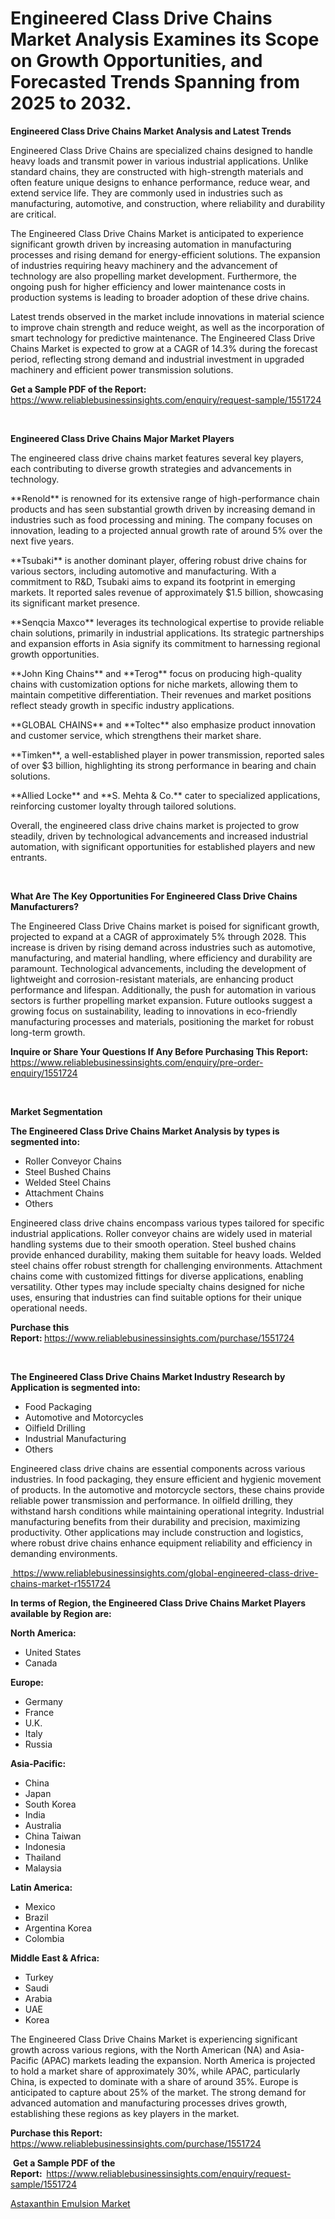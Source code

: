 <p><h1>Engineered Class Drive Chains Market Analysis Examines its Scope on Growth Opportunities, and Forecasted Trends Spanning from 2025 to 2032.</h1></p><p><strong>Engineered Class Drive Chains Market Analysis and Latest Trends</strong></p>
<p><p>Engineered Class Drive Chains are specialized chains designed to handle heavy loads and transmit power in various industrial applications. Unlike standard chains, they are constructed with high-strength materials and often feature unique designs to enhance performance, reduce wear, and extend service life. They are commonly used in industries such as manufacturing, automotive, and construction, where reliability and durability are critical.</p><p>The Engineered Class Drive Chains Market is anticipated to experience significant growth driven by increasing automation in manufacturing processes and rising demand for energy-efficient solutions. The expansion of industries requiring heavy machinery and the advancement of technology are also propelling market development. Furthermore, the ongoing push for higher efficiency and lower maintenance costs in production systems is leading to broader adoption of these drive chains.</p><p>Latest trends observed in the market include innovations in material science to improve chain strength and reduce weight, as well as the incorporation of smart technology for predictive maintenance. The Engineered Class Drive Chains Market is expected to grow at a CAGR of 14.3% during the forecast period, reflecting strong demand and industrial investment in upgraded machinery and efficient power transmission solutions.</p></p>
<p><strong>Get a Sample PDF of the Report:&nbsp;</strong> <a href="https://www.reliablebusinessinsights.com/enquiry/request-sample/1551724?utm_campaign=2201&utm_medium=2&utm_source=Github&utm_content=ia&utm_term=01022025&utm_id=engineered-class-drive-chains">https://www.reliablebusinessinsights.com/enquiry/request-sample/1551724</a></p>
<p>&nbsp;</p>
<p><strong>Engineered Class Drive Chains Major Market Players</strong></p>
<p><p>The engineered class drive chains market features several key players, each contributing to diverse growth strategies and advancements in technology. </p><p>**Renold** is renowned for its extensive range of high-performance chain products and has seen substantial growth driven by increasing demand in industries such as food processing and mining. The company focuses on innovation, leading to a projected annual growth rate of around 5% over the next five years.</p><p>**Tsubaki** is another dominant player, offering robust drive chains for various sectors, including automotive and manufacturing. With a commitment to R&D, Tsubaki aims to expand its footprint in emerging markets. It reported sales revenue of approximately $1.5 billion, showcasing its significant market presence.</p><p>**Senqcia Maxco** leverages its technological expertise to provide reliable chain solutions, primarily in industrial applications. Its strategic partnerships and expansion efforts in Asia signify its commitment to harnessing regional growth opportunities. </p><p>**John King Chains** and **Terog** focus on producing high-quality chains with customization options for niche markets, allowing them to maintain competitive differentiation. Their revenues and market positions reflect steady growth in specific industry applications.</p><p>**GLOBAL CHAINS** and **Toltec** also emphasize product innovation and customer service, which strengthens their market share. </p><p>**Timken**, a well-established player in power transmission, reported sales of over $3 billion, highlighting its strong performance in bearing and chain solutions. </p><p>**Allied Locke** and **S. Mehta & Co.** cater to specialized applications, reinforcing customer loyalty through tailored solutions.</p><p>Overall, the engineered class drive chains market is projected to grow steadily, driven by technological advancements and increased industrial automation, with significant opportunities for established players and new entrants.</p></p>
<p>&nbsp;</p>
<p><strong>What Are The Key Opportunities For Engineered Class Drive Chains Manufacturers?</strong></p>
<p><p>The Engineered Class Drive Chains market is poised for significant growth, projected to expand at a CAGR of approximately 5% through 2028. This increase is driven by rising demand across industries such as automotive, manufacturing, and material handling, where efficiency and durability are paramount. Technological advancements, including the development of lightweight and corrosion-resistant materials, are enhancing product performance and lifespan. Additionally, the push for automation in various sectors is further propelling market expansion. Future outlooks suggest a growing focus on sustainability, leading to innovations in eco-friendly manufacturing processes and materials, positioning the market for robust long-term growth.</p></p>
<p><strong>Inquire or Share Your Questions If Any Before Purchasing This Report:</strong> <a href="https://www.reliablebusinessinsights.com/enquiry/pre-order-enquiry/1551724?utm_campaign=2201&utm_medium=2&utm_source=Github&utm_content=ia&utm_term=01022025&utm_id=engineered-class-drive-chains">https://www.reliablebusinessinsights.com/enquiry/pre-order-enquiry/1551724</a></p>
<p>&nbsp;</p>
<p><strong>Market Segmentation</strong></p>
<p><strong>The Engineered Class Drive Chains Market Analysis by types is segmented into:</strong></p>
<p><ul><li>Roller Conveyor Chains</li><li>Steel Bushed Chains</li><li>Welded Steel Chains</li><li>Attachment Chains</li><li>Others</li></ul></p>
<p><p>Engineered class drive chains encompass various types tailored for specific industrial applications. Roller conveyor chains are widely used in material handling systems due to their smooth operation. Steel bushed chains provide enhanced durability, making them suitable for heavy loads. Welded steel chains offer robust strength for challenging environments. Attachment chains come with customized fittings for diverse applications, enabling versatility. Other types may include specialty chains designed for niche uses, ensuring that industries can find suitable options for their unique operational needs.</p></p>
<p><strong>Purchase this Report:&nbsp;</strong><a href="https://www.reliablebusinessinsights.com/purchase/1551724?utm_campaign=2201&utm_medium=2&utm_source=Github&utm_content=ia&utm_term=01022025&utm_id=engineered-class-drive-chains">https://www.reliablebusinessinsights.com/purchase/1551724</a></p>
<p>&nbsp;</p>
<p><strong>The Engineered Class Drive Chains Market Industry Research by Application is segmented into:</strong></p>
<p><ul><li>Food Packaging</li><li>Automotive and Motorcycles</li><li>Oilfield Drilling</li><li>Industrial Manufacturing</li><li>Others</li></ul></p>
<p><p>Engineered class drive chains are essential components across various industries. In food packaging, they ensure efficient and hygienic movement of products. In the automotive and motorcycle sectors, these chains provide reliable power transmission and performance. In oilfield drilling, they withstand harsh conditions while maintaining operational integrity. Industrial manufacturing benefits from their durability and precision, maximizing productivity. Other applications may include construction and logistics, where robust drive chains enhance equipment reliability and efficiency in demanding environments.</p></p>
<p><a href="https://www.reliablebusinessinsights.com/global-engineered-class-drive-chains-market-r1551724?utm_campaign=2201&utm_medium=2&utm_source=Github&utm_content=ia&utm_term=01022025&utm_id=engineered-class-drive-chains">&nbsp;https://www.reliablebusinessinsights.com/global-engineered-class-drive-chains-market-r1551724</a></p>
<p><strong>In terms of Region, the Engineered Class Drive Chains Market Players available by Region are:</strong></p>
<p>
    <p> <strong> North America: </strong>
        <ul>
            <li>United States</li>
            <li>Canada</li>
        </ul>
        </p> 
    <p> <strong> Europe: </strong>
        <ul>
            <li>Germany</li>
            <li>France</li>
            <li>U.K.</li>
            <li>Italy</li>
            <li>Russia</li>
        </ul>
        </p> 
    <p> <strong> Asia-Pacific: </strong>
        <ul>
            <li>China</li>
            <li>Japan</li>
            <li>South Korea</li>
            <li>India</li>
            <li>Australia</li>
            <li>China Taiwan</li>
            <li>Indonesia</li>
            <li>Thailand</li>
            <li>Malaysia</li>
        </ul>
        </p> 
    <p> <strong> Latin America: </strong>
        <ul>
            <li>Mexico</li>
            <li>Brazil</li>
            <li>Argentina Korea</li>
            <li>Colombia</li>
        </ul>
        </p> 
    <p> <strong> Middle East & Africa: </strong>
        <ul>
            <li>Turkey</li>
            <li>Saudi</li>
            <li>Arabia</li>
            <li>UAE</li>
            <li>Korea</li>
        </ul>
    </p>
    </p>
<p><p>The Engineered Class Drive Chains Market is experiencing significant growth across various regions, with the North American (NA) and Asia-Pacific (APAC) markets leading the expansion. North America is projected to hold a market share of approximately 30%, while APAC, particularly China, is expected to dominate with a share of around 35%. Europe is anticipated to capture about 25% of the market. The strong demand for advanced automation and manufacturing processes drives growth, establishing these regions as key players in the market.</p></p>
<p><strong>Purchase this Report: </strong><a href="https://www.reliablebusinessinsights.com/purchase/1551724?utm_campaign=2201&utm_medium=2&utm_source=Github&utm_content=ia&utm_term=01022025&utm_id=engineered-class-drive-chains">https://www.reliablebusinessinsights.com/purchase/1551724</a></p>
<p>&nbsp;<strong>Get a Sample PDF of the Report:&nbsp;&nbsp;</strong><a href="https://www.reliablebusinessinsights.com/enquiry/request-sample/1551724?utm_campaign=2201&utm_medium=2&utm_source=Github&utm_content=ia&utm_term=01022025&utm_id=engineered-class-drive-chains">https://www.reliablebusinessinsights.com/enquiry/request-sample/1551724</a></p>
<p><strong></strong></p>
<p><p><a href="https://github.com/bensemilia864/Market-Research-Report-List-1/blob/main/astaxanthin-emulsion-market.md?utm_campaign=2201&utm_medium=2&utm_source=Github&utm_content=ia&utm_term=01022025&utm_id=engineered-class-drive-chains">Astaxanthin Emulsion Market</a></p></p>